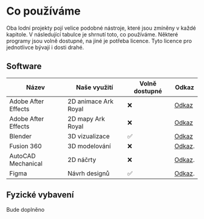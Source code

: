 # Co používáme

Oba lodní projekty pojí velice podobné nástroje, které jsou zmíněny v každé kapitole. V následující tabulce je shrnutí toto, co používáme.
Některé programy jsou volně dostupné, na jiné je potřeba licence. Tyto licence pro jednotlivce bývají i dosti drahé.

## Software

Název | Naše využití | Volně dostupné | Odkaz
--- | --- | --- | ---
Adobe After Effects | 2D animace Ark Royal | ❌ | [Odkaz](https://www.adobe.com/products/aftereffects/free-trial-download.html)
Adobe After Effects | 2D mapy Ark Royal | ❌ | [Odkaz](https://www.adobe.com/cz/products/photoshop.html)
Blender | 3D vizualizace| ✅ | [Odkaz](https://www.blender.org/)
Fusion 360 | 3D modelování | ❌ | [Odkaz](https://www.fusion360.cz/).
AutoCAD Mechanical | 2D náčrty | ❌ | [Odkaz](https://www.googleadservices.com/pagead/aclk?sa=L&ai=DChcSEwi1nd-6p6GEAxWwPAYAHd7kAtsYABACGgJ3cw&ase=2&gclid=CjwKCAiA2pyuBhBKEiwApLaIOyO_bWzqKrVKEA_U_mXxLFNj40ZubwgojCZ6MCPw_gQBRootZhjPghoC-_wQAvD_BwE&ohost=www.google.com&cid=CAESVuD2bt2pC5BDiL-cUwQJNejg9loWk_18xUr08CPRHIgKRC2UQ5zn21BBIzKdXyIrR5ytWskinPfaORas2k3ihMY7dRll_pUQVUwEg1RPiLjFlDfIx4Br&sig=AOD64_2ltc0JxUTwf8Bnvii2-2xWTn7vSg&q&nis=4&adurl&ved=2ahUKEwj3vNa6p6GEAxWo-AIHHZx0BNMQ0Qx6BAgFEAE).
Figma | Návrh designů | ✅ | [Odkaz](https://figma.com).

## Fyzické vybavení

Bude doplněno